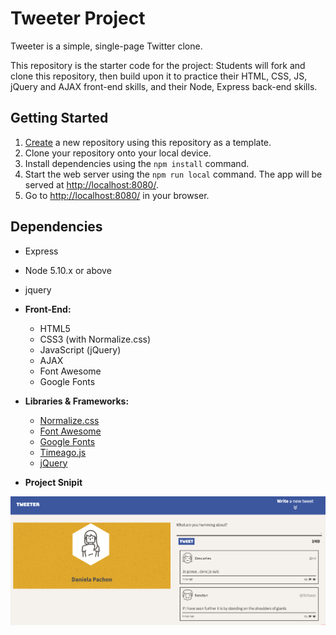 # Tweeter Project 

Tweeter is a simple, single-page Twitter clone.

This repository is the starter code for the project: Students will fork and clone this repository, then build upon it to practice their HTML, CSS, JS, jQuery and AJAX front-end skills, and their Node, Express back-end skills.

## Getting Started

1. [Create](https://docs.github.com/en/repositories/creating-and-managing-repositories/creating-a-repository-from-a-template) a new repository using this repository as a template.
2. Clone your repository onto your local device.
3. Install dependencies using the `npm install` command.
3. Start the web server using the `npm run local` command. The app will be served at <http://localhost:8080/>.
4. Go to <http://localhost:8080/> in your browser.

## Dependencies

- Express
- Node 5.10.x or above
- jquery

- **Front-End:**
  - HTML5
  - CSS3 (with Normalize.css)
  - JavaScript (jQuery)
  - AJAX
  - Font Awesome
  - Google Fonts

- **Libraries & Frameworks:**
  - [Normalize.css](https://necolas.github.io/normalize.css/)
  - [Font Awesome](https://fontawesome.com/)
  - [Google Fonts](https://fonts.google.com/)
  - [Timeago.js](https://timeago.org/)
  - [jQuery](https://jquery.com/)

- **Project Snipit** 

![alt text](public/images/readmepict.png)